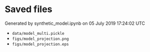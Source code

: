 # Saved files 


Generated by synthetic_model.ipynb on 05 July 2019 17:24:02 UTC

*  `data/model_multi.pickle` 
*  `figs/model_projection.png` 
*  `figs/model_projection.eps` 

